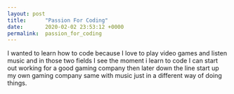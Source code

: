 ```yaml
---
layout: post
title:      "Passion For Coding"
date:       2020-02-02 23:53:12 +0000
permalink:  passion_for_coding
---
```


I wanted to learn how to code because I love to play video games and listen music and 
in those two fields I see the moment i learn to code I can start out working for a good gaming 
company then later down the line start up my own gaming company same with music just in a
different way of doing things.
